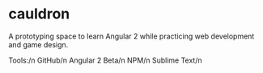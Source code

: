 # cauldron

A prototyping space to learn Angular 2 while practicing web development and game design.

Tools:/n
GitHub/n
Angular 2 Beta/n
NPM/n
Sublime Text/n